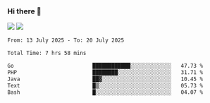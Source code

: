 ### Hi there 👋️

![](https://komarev.com/ghpvc/?username=Loner1024)
![](https://hit.yhype.me/github/profile?account_id=20189164)

<!--START_SECTION:waka-->

```txt
From: 13 July 2025 - To: 20 July 2025

Total Time: 7 hrs 58 mins

Go                         ████████████░░░░░░░░░░░░░   47.73 %
PHP                        ████████░░░░░░░░░░░░░░░░░   31.71 %
Java                       ██▓░░░░░░░░░░░░░░░░░░░░░░   10.45 %
Text                       █▒░░░░░░░░░░░░░░░░░░░░░░░   05.73 %
Bash                       █░░░░░░░░░░░░░░░░░░░░░░░░   04.07 %
```

<!--END_SECTION:waka-->




